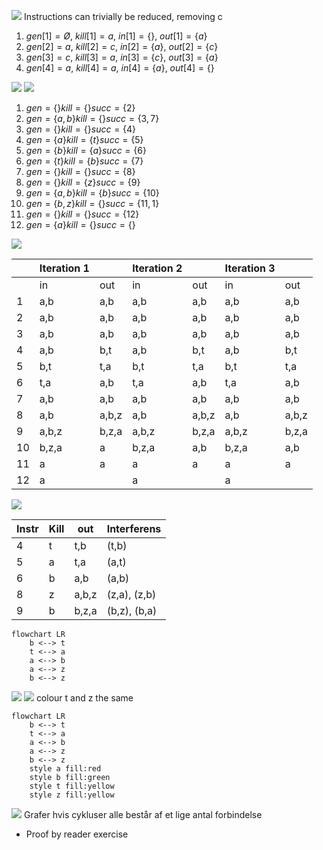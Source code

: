 ![](Pasted%20image%2020240417194739.png)
Instructions can trivially be reduced, removing c
1. $gen[1]=Ø$, $kill[1]=a$, $in[1]=\{\}$, $out[1]=\{a\}$
2. $gen[2]=a$, $kill[2]=c$, $in[2]=\{a\}$, $out[2]=\{c\}$
3. $gen[3]=c$, $kill[3]=a$, $in[3]=\{c\}$, $out[3]=\{a\}$
4. $gen[4]=a$, $kill[4]=a$, $in[4]=\{a\}$, $out[4]=\{\}$

![](Pasted%20image%2020240418123932.png)
![](Pasted%20image%2020240418123947.png)
1. $gen=\{\}$$kill=\{\}$$succ=\{2\}$
2. $gen=\{a,b\}$$kill=\{\}$$succ=\{3,7\}$
3. $gen=\{\}$$kill=\{\}$$succ=\{4\}$
4. $gen=\{a\}$$kill=\{t\}$$succ=\{5\}$
5. $gen=\{b\}$$kill=\{a\}$$succ=\{6\}$
6. $gen=\{t\}$$kill=\{b\}$$succ=\{7\}$
7. $gen=\{\}$$kill=\{\}$$succ=\{8\}$
8. $gen=\{\}$$kill=\{z\}$$succ=\{9\}$
9. $gen=\{a,b\}$$kill=\{b\}$$succ=\{10\}$
10. $gen=\{b,z\}$$kill=\{\}$$succ=\{11,1\}$
11. $gen=\{\}$$kill=\{\}$$succ=\{12\}$
12. $gen=\{a\}$$kill=\{\}$$succ=\{\}$

![](Pasted%20image%2020240418124506.png)

|     | Iteration 1 |       | Iteration 2 |       | Iteration 3 |       |
| --- | ----------- | ----- | ----------- | ----- | ----------- | ----- |
|     | in          | out   | in          | out   | in          | out   |
| 1   | a,b         | a,b   | a,b         | a,b   | a,b         | a,b   |
| 2   | a,b         | a,b   | a,b         | a,b   | a,b         | a,b   |
| 3   | a,b         | a,b   | a,b         | a,b   | a,b         | a,b   |
| 4   | a,b         | b,t   | a,b         | b,t   | a,b         | b,t   |
| 5   | b,t         | t,a   | b,t         | t,a   | b,t         | t,a   |
| 6   | t,a         | a,b   | t,a         | a,b   | t,a         | a,b   |
| 7   | a,b         | a,b   | a,b         | a,b   | a,b         | a,b   |
| 8   | a,b         | a,b,z | a,b         | a,b,z | a,b         | a,b,z |
| 9   | a,b,z       | b,z,a | a,b,z       | b,z,a | a,b,z       | b,z,a |
| 10  | b,z,a       | a     | b,z,a       | a,b   | b,z,a       | a,b   |
| 11  | a           | a     | a           | a     | a           | a     |
| 12  | a           |       | a           |       | a           |       |

![](Pasted%20image%2020240418130655.png)

| Instr | Kill | out   | Interferens  |
| ----- | ---- | ----- | ------------ |
| 4     | t    | t,b   | (t,b)        |
| 5     | a    | t,a   | (a,t)        |
| 6     | b    | a,b   | (a,b)        |
| 8     | z    | a,b,z | (z,a), (z,b) |
| 9     | b    | b,z,a | (b,z), (b,a) |
```mermaid
flowchart LR
	b <--> t
	t <--> a
	a <--> b
	a <--> z
	b <--> z
```
![](Pasted%20image%2020240418132401.png)
![](Pasted%20image%2020240418132004.png)
colour t and z the same
```mermaid
flowchart LR
	b <--> t
	t <--> a
	a <--> b
	a <--> z
	b <--> z
	style a fill:red
	style b fill:green
	style t fill:yellow
	style z fill:yellow
```
![](Pasted%20image%2020240418134337.png)
Grafer hvis cykluser alle består af et lige antal forbindelse
- Proof by reader exercise
